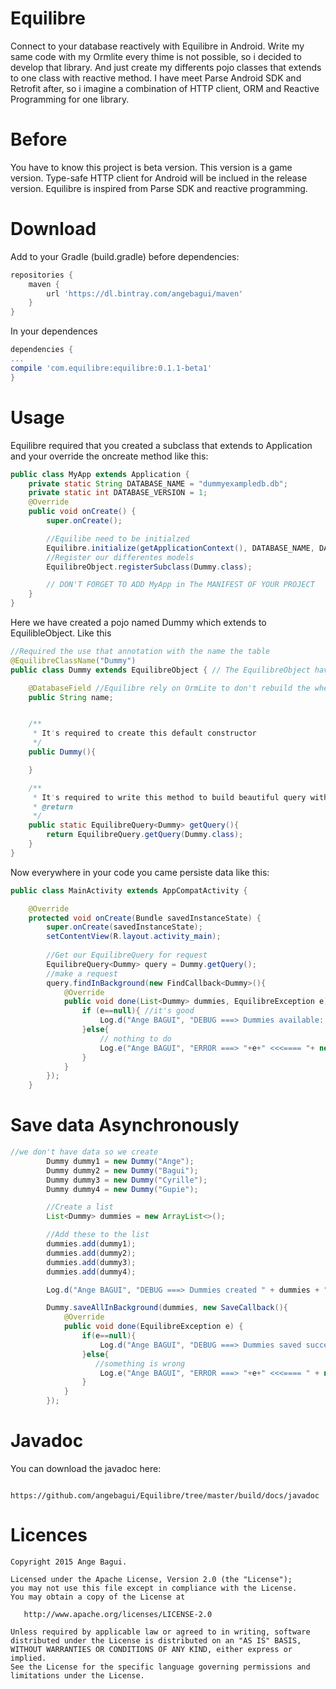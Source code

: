 Equilibre
=========

Connect to your database reactively with Equilibre in Android. Write my same code with my Ormlite every thime is not possible, so i decided to develop that library. And just create my differents pojo classes that extends to one class with reactive method. I have meet Parse Android SDK and Retrofit after, so i imagine a combination of HTTP client, ORM and Reactive Programming for one library. 


Before
======
You have to know this project is beta version. This version is a game version.
Type-safe HTTP client for Android will be inclued in the release version. 
Equilibre is inspired from Parse SDK and reactive programming.

Download
========

Add to your Gradle (build.gradle) before dependencies:
```groovy
repositories {
    maven {
        url 'https://dl.bintray.com/angebagui/maven'
    }
}
```
In your dependences
```groovy
dependencies {
...
compile 'com.equilibre:equilibre:0.1.1-beta1'
}
```

Usage
=====

Equilibre required that you created a subclass that extends to Application and your override the oncreate method like this:
```java
public class MyApp extends Application {
    private static String DATABASE_NAME = "dummyexampledb.db";
    private static int DATABASE_VERSION = 1;
    @Override
    public void onCreate() {
        super.onCreate();

        //Equilibe need to be initialzed
        Equilibre.initialize(getApplicationContext(), DATABASE_NAME, DATABASE_VERSION);
        //Register our differentes models
        EquilibreObject.registerSubclass(Dummy.class);

        // DON'T FORGET TO ADD MyApp in The MANIFEST OF YOUR PROJECT
    }
}
```

Here we have created a pojo named Dummy which extends to EquilibleObject. Like this
```java
//Required the use that annotation with the name the table
@EquilibreClassName("Dummy")
public class Dummy extends EquilibreObject { // The EquilibreObject have already an integer property named id has primary key

    @DatabaseField //Equilibre rely on OrmLite to don't rebuild the wheel. Use Ormlite annotation to specify your column
    public String name;


    /**
     * It's required to create this default constructor
     */
    public Dummy(){

    }

    /**
     * It's required to write this method to build beautiful query with Equilibre
     * @return
     */
    public static EquilibreQuery<Dummy> getQuery(){
        return EquilibreQuery.getQuery(Dummy.class);
    }
}
```
Now everywhere in your code you came persiste data like this:
```java
public class MainActivity extends AppCompatActivity {

    @Override
    protected void onCreate(Bundle savedInstanceState) {
        super.onCreate(savedInstanceState);
        setContentView(R.layout.activity_main);
      
        //Get our EquilibreQuery for request
        EquilibreQuery<Dummy> query = Dummy.getQuery();
        //make a request
        query.findInBackground(new FindCallback<Dummy>(){
            @Override
            public void done(List<Dummy> dummies, EquilibreException e) {
                if (e==null){ //it's good
                    Log.d("Ange BAGUI", "DEBUG ===> Dummies available: "+dummies+" size: "+dummies.size()+" <<<==== "+ new Date());
                }else{
                    // nothing to do
                    Log.e("Ange BAGUI", "ERROR ===> "+e+" <<<==== "+ new Date());
                }
            }
        });
    }

```

Save data Asynchronously
=======================
```java
//we don't have data so we create
        Dummy dummy1 = new Dummy("Ange");
        Dummy dummy2 = new Dummy("Bagui");
        Dummy dummy3 = new Dummy("Cyrille");
        Dummy dummy4 = new Dummy("Gupie");

        //Create a list
        List<Dummy> dummies = new ArrayList<>();

        //Add these to the list
        dummies.add(dummy1);
        dummies.add(dummy2);
        dummies.add(dummy3);
        dummies.add(dummy4);

        Log.d("Ange BAGUI", "DEBUG ===> Dummies created " + dummies + " <<<==== " + new Date());

        Dummy.saveAllInBackground(dummies, new SaveCallback(){
            @Override
            public void done(EquilibreException e) {
                if(e==null){
                    Log.d("Ange BAGUI", "DEBUG ===> Dummies saved successfully <<<==== " + new Date());
                }else{
                   //something is wrong
                    Log.e("Ange BAGUI", "ERROR ===> "+e+" <<<==== " + new Date());
                }
            }
        });
```
Javadoc
=======
You can download the javadoc here:

       https://github.com/angebagui/Equilibre/tree/master/build/docs/javadoc

Licences
=======
    Copyright 2015 Ange Bagui.

    Licensed under the Apache License, Version 2.0 (the "License");
    you may not use this file except in compliance with the License.
    You may obtain a copy of the License at

       http://www.apache.org/licenses/LICENSE-2.0

    Unless required by applicable law or agreed to in writing, software
    distributed under the License is distributed on an "AS IS" BASIS,
    WITHOUT WARRANTIES OR CONDITIONS OF ANY KIND, either express or implied.
    See the License for the specific language governing permissions and
    limitations under the License.



